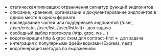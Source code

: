- статическая типизация: ограничения сигнатур функций эндпоинтов
- описание, хранения, организации и документирование эндпоинтов в одном месте в одном формате
- наследование частей или поддеревьев эндпоинтов (/user, /user/create, /user/list, /user/list/all)← доп задача
- свободный выбор протокола (http, grpc, ws …)
- кодогенерации http & grpc схем для contract-first ← доп задача
- интеграция с популярными фреймворками (Express, nest)
- кодогенерация методов по выражениям